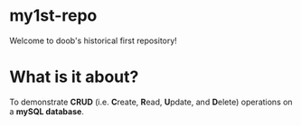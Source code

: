 # my1st-repo
Welcome to doob's historical first repository!

# What is it about?
To demonstrate **CRUD** (i.e. **C**reate, **R**ead, **U**pdate, and **D**elete) operations on a **mySQL database**.

